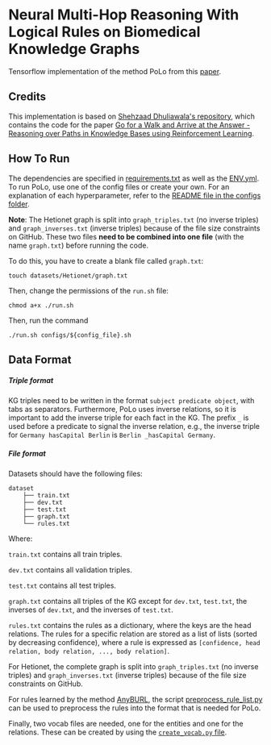# Neural Multi-Hop Reasoning With Logical Rules on Biomedical Knowledge Graphs

Tensorflow implementation of the method PoLo from this [paper](https://arxiv.org/abs/2103.10367).


<h2> Credits</h2>

This implementation is based on [Shehzaad Dhuliawala's repository](https://github.com/shehzaadzd/MINERVA), which contains the code for the paper [Go for a Walk and Arrive at the Answer - Reasoning over Paths in Knowledge Bases using Reinforcement Learning](https://arxiv.org/abs/1711.05851).

<h2> How To Run </h2>

The dependencies are specified in [requirements.txt](requirements.txt) as well as the [ENV.yml](ENV.yml). To run PoLo, use one of the config files or create your own. For an explanation of each hyperparameter, refer to the [README file in the configs folder](configs/README.md).

**Note**: The Hetionet graph is split into ```graph_triples.txt``` (no inverse triples) and ```graph_inverses.txt``` (inverse triples) because of the file size constraints on GitHub.
These two files **need to be combined into one file** (with the name ```graph.txt```) before running the code.

To do this, you have to create a blank file called ```graph.txt```:
```
touch datasets/Hetionet/graph.txt
```

Then, change the permissions of the ```run.sh``` file:
```
chmod a+x ./run.sh
```

Then, run the command
```
./run.sh configs/${config_file}.sh
```


<h2> Data Format </h2>

<h5> Triple format </h5>

KG triples need to be written in the format ```subject predicate object```, with tabs as separators. Furthermore, PoLo uses inverse relations, so it is important to add the inverse triple for each fact in the KG. The prefix  ```_``` is used before a predicate to signal the inverse relation, e.g., the inverse triple for ```Germany hasCapital Berlin``` is ```Berlin _hasCapital Germany```.

<h5> File format </h5>

Datasets should have the following files:
```
dataset
    ├── train.txt
    ├── dev.txt
    ├── test.txt
    ├── graph.txt
    └── rules.txt
```

Where:

```train.txt``` contains all train triples.

```dev.txt``` contains all validation triples.

```test.txt``` contains all test triples.

```graph.txt``` contains all triples of the KG except for ```dev.txt```, ```test.txt```, the inverses of ```dev.txt```, and the inverses of ```test.txt```.

```rules.txt``` contains the rules as a dictionary, where the keys are the head relations. The rules for a specific relation are stored as a list of lists (sorted by decreasing confidence), where a rule is expressed as ```[confidence, head relation, body relation, ..., body relation]```.

For Hetionet, the complete graph is split into ```graph_triples.txt``` (no inverse triples) and ```graph_inverses.txt``` (inverse triples) because of the file size constraints on GitHub.

For rules learned by the method [AnyBURL](http://web.informatik.uni-mannheim.de/AnyBURL/), the script [preprocess_rule_list.py](https://github.com/liu-yushan/PoLo/blob/main/mycode/data/preprocessing_scripts/preprocess_rule_list.py) can be used to preprocess the rules into the format that is needed for PoLo.

Finally, two vocab files are needed, one for the entities and one for the relations. These can be created by using the [```create_vocab.py``` file](mycode/data/preprocessing_scripts/create_vocab.py).
